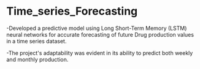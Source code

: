 # Time_series_Forecasting

-Developed a predictive model using Long Short-Term Memory (LSTM) neural networks for accurate forecasting of future Drug production values in a time series dataset.

-The project's adaptability was evident in its ability to predict both weekly and monthly production.
